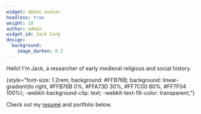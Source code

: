 ```yaml
---
widget: about.avatar
headless: true
weight: 10
author: admin
widget_id: Jack Corp
design:
  background:
    image_darken: 0.2
---
```

Hello! I'm Jack, a researcher of early medieval religious and social history.

{style="font-size: 1.2rem; background: #FFB76B; background: linear-gradient(to right, #FFB76B 0%, #FFA73D 30%, #FF7C00 60%, #FF7F04 100%); -webkit-background-clip: text; -webkit-text-fill-color: transparent;"}

Check out my [resumé](/about/) and portfolio below.